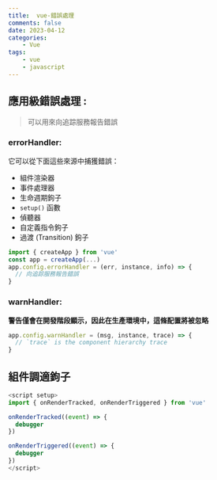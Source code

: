 ```yaml
---
title:  vue-錯誤處理
comments: false
date: 2023-04-12
categories:
    - Vue
tags:
    - vue
    - javascript
---
```


## 應用級錯誤處理 :

> 可以用來向追踪服務報告錯誤

### errorHandler:

它可以從下面這些來源中捕獲錯誤：

-   組件渲染器
-   事件處理器
-   生命週期鉤子
-   `setup()` 函數
-   偵聽器
-   自定義指令鉤子
-   過渡 (Transition) 鉤子

```javascript
import { createApp } from 'vue'
const app = createApp(...)
app.config.errorHandler = (err, instance, info) => {
  // 向追踪服務報告錯誤
}
```

### warnHandler:

**警告僅會在開發階段顯示，因此在生產環境中，這條配置將被忽略**

```javascript
app.config.warnHandler = (msg, instance, trace) => {
  // `trace` is the component hierarchy trace
}
```


## 組件調適鉤子

```javascript
<script setup>
import { onRenderTracked, onRenderTriggered } from 'vue'

onRenderTracked((event) => {
  debugger
})

onRenderTriggered((event) => {
  debugger
})
</script>
```